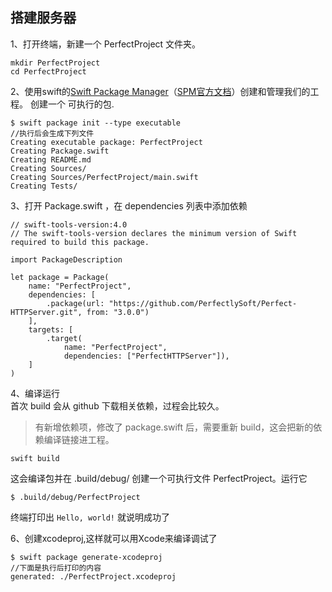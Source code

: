 ## 搭建服务器

1、打开终端，新建一个 PerfectProject 文件夹。    

```
mkdir PerfectProject
cd PerfectProject
```

2、使用swift的[Swift Package Manager](https://www.perfect.org/docs/buildingWithSPM_zh_CN.html)（[SPM官方文档](https://swift.org/package-manager/)）创建和管理我们的工程。
创建一个 可执行的包.
```
$ swift package init --type executable 
//执行后会生成下列文件
Creating executable package: PerfectProject
Creating Package.swift
Creating README.md
Creating Sources/
Creating Sources/PerfectProject/main.swift
Creating Tests/
```

3、打开 Package.swift ，在 dependencies 列表中添加依赖

```
// swift-tools-version:4.0
// The swift-tools-version declares the minimum version of Swift required to build this package.

import PackageDescription

let package = Package(
    name: "PerfectProject",
    dependencies: [
        .package(url: "https://github.com/PerfectlySoft/Perfect-HTTPServer.git", from: "3.0.0")
    ],
    targets: [
        .target(
            name: "PerfectProject",
            dependencies: ["PerfectHTTPServer"]),
    ]
)
```

4、编译运行		
首次 build 会从 github 下载相关依赖，过程会比较久。
> 有新增依赖项，修改了 package.swift 后，需要重新 build，这会把新的依赖编译链接进工程。

```
swift build
```
这会编译包并在 .build/debug/ 创建一个可执行文件 PerfectProject。运行它

```
$ .build/debug/PerfectProject
```
终端打印出 `Hello, world!` 就说明成功了


6、创建xcodeproj,这样就可以用Xcode来编译调试了

```
$ swift package generate-xcodeproj  
//下面是执行后打印的内容
generated: ./PerfectProject.xcodeproj
```















